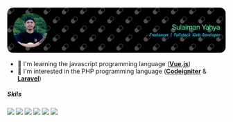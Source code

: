 ![banner](img/github-header-image.png)
- 🌱 I'm learning the javascript programming language ([**Vue.js**](https://vuejs.org))
- 👀 I'm interested in the PHP programming language ([**Codeigniter**](https://www.codeigniter.com) & [**Laravel**](https://laravel.com/))

##### Skils
<img src="https://img.shields.io/badge/HTML5-E34F26?style=for-the-badge&logo=html5&logoColor=white"/>
<img src="https://img.shields.io/badge/PHP-777BB4?style=for-the-badge&logo=php&logoColor=white"/>
<img src="https://img.shields.io/badge/JavaScript-323330?style=for-the-badge&logo=javascript&logoColor=F7DF1E"/>
<img src="https://img.shields.io/badge/Codeigniter-EF4223?style=for-the-badge&logo=codeigniter&logoColor=white"/>
<img src="https://img.shields.io/badge/Laravel-FF2D20?style=for-the-badge&logo=laravel&logoColor=white"/>
<img src="https://img.shields.io/badge/Vue%20js-35495E?style=for-the-badge&logo=vuedotjs&logoColor=4FC08D" />

